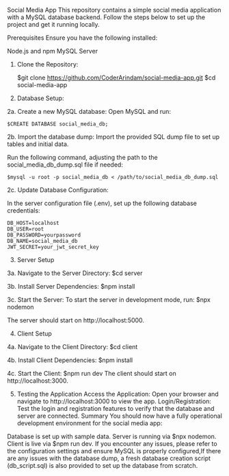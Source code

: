 Social Media App
This repository contains a simple social media application with a MySQL database backend. Follow the steps below to set up the project and get it running locally.

Prerequisites
Ensure you have the following installed:

Node.js and npm
MySQL Server

1. Clone the Repository:

   $git clone https://github.com/CoderArindam/social-media-app.git
   $cd social-media-app

2. Database Setup:

2a. Create a new MySQL database:
Open MySQL and run:

    $CREATE DATABASE social_media_db;

2b. Import the database dump:
Import the provided SQL dump file to set up tables and initial data.

Run the following command, adjusting the path to the social_media_db_dump.sql file if needed:

    $mysql -u root -p social_media_db < /path/to/social_media_db_dump.sql

2c. Update Database Configuration:

In the server configuration file (.env), set up the following database credentials:

    DB_HOST=localhost
    DB_USER=root
    DB_PASSWORD=yourpassword
    DB_NAME=social_media_db
    JWT_SECRET=your_jwt_secret_key

3. Server Setup

3a. Navigate to the Server Directory:
$cd server

3b. Install Server Dependencies:
$npm install

3c. Start the Server:
To start the server in development mode, run:
$npx nodemon

The server should start on http://localhost:5000.

4. Client Setup

4a. Navigate to the Client Directory:
$cd client

4b. Install Client Dependencies:
$npm install

4c. Start the Client:
$npm run dev
The client should start on http://localhost:3000.

5. Testing the Application
   Access the Application:
   Open your browser and navigate to http://localhost:3000 to view the app.
   Login/Registration:
   Test the login and registration features to verify that the database and server are connected.
   Summary
   You should now have a fully operational development environment for the social media app:

Database is set up with sample data.
Server is running via $npx nodemon.
Client is live via $npm run dev.
If you encounter any issues, please refer to the configuration settings and ensure MySQL is properly configured,If there are any issues with the database dump, a fresh database creation script (db_script.sql) is also provided to set up the database from scratch.
